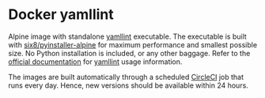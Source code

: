 # Docker yamllint

Alpine image with standalone [yamllint] executable. The executable is built with
[six8/pyinstaller-alpine] for maximum performance and smallest possible size. No
Python installation is included, or any other baggage. Refer to the 
[official documentation] for [yamllint] usage information.

The images are built automatically through a scheduled [CircleCI] job that runs
every day. Hence, new versions should be available within 24 hours.

[yamllint]: https://github.com/adrienverge/yamllint
[six8/pyinstaller-alpine]: https://github.com/six8/pyinstaller-alpine
[official documentation]: https://yamllint.readthedocs.io/
[CircleCi]: https://circleci.com/gh/Fleshgrinder/workflows/docker-yamllint
